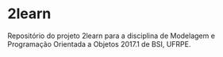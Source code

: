 # 2learn
Repositório do projeto 2learn para a disciplina de Modelagem e Programação Orientada a Objetos 2017.1 de BSI, UFRPE.
